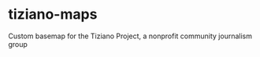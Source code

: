 tiziano-maps
============

Custom basemap for the Tiziano Project, a nonprofit community journalism group